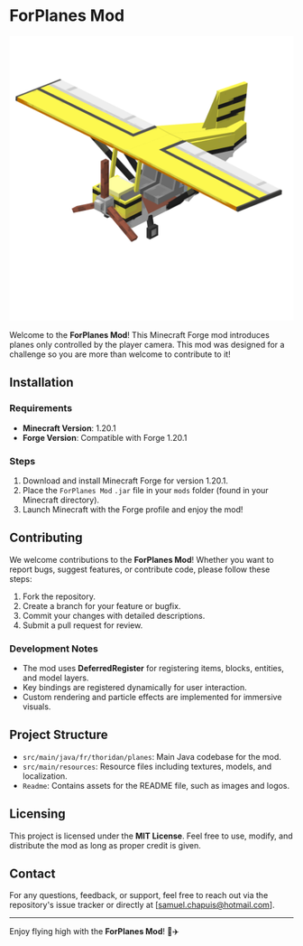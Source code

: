 # ForPlanes Mod

![ForPlanes Mod Banner](Readme/YellowPlane.png)

Welcome to the **ForPlanes Mod**! This Minecraft Forge mod introduces planes only controlled by the player camera.
This mod was designed for a challenge so you are more than welcome to contribute to it!

## Installation

### Requirements

- **Minecraft Version**: 1.20.1
- **Forge Version**: Compatible with Forge 1.20.1

### Steps

1. Download and install Minecraft Forge for version 1.20.1.
2. Place the `ForPlanes Mod` `.jar` file in your `mods` folder (found in your Minecraft directory).
3. Launch Minecraft with the Forge profile and enjoy the mod!

## Contributing

We welcome contributions to the **ForPlanes Mod**! Whether you want to report bugs, suggest features, or contribute code, please follow these steps:

1. Fork the repository.
2. Create a branch for your feature or bugfix.
3. Commit your changes with detailed descriptions.
4. Submit a pull request for review.

### Development Notes

- The mod uses **DeferredRegister** for registering items, blocks, entities, and model layers.
- Key bindings are registered dynamically for user interaction.
- Custom rendering and particle effects are implemented for immersive visuals.

## Project Structure

- `src/main/java/fr/thoridan/planes`: Main Java codebase for the mod.
- `src/main/resources`: Resource files including textures, models, and localization.
- `Readme`: Contains assets for the README file, such as images and logos.

## Licensing

This project is licensed under the **MIT License**. Feel free to use, modify, and distribute the mod as long as proper credit is given.

## Contact

For any questions, feedback, or support, feel free to reach out via the repository's issue tracker or directly at [samuel.chapuis@hotmail.com].

---

Enjoy flying high with the **ForPlanes Mod**! 🚀✈️
 
